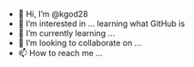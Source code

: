 - 👋 Hi, I’m @kgod28
- 👀 I’m interested in ... learning what GitHub is
- 🌱 I’m currently learning ...
- 💞️ I’m looking to collaborate on ...
- 📫 How to reach me ...

<!---
kgod28/kgod28 is a ✨ special ✨ repository because its `README.md` (this file) appears on your GitHub profile.
You can click the Preview link to take a look at your changes.
--->

